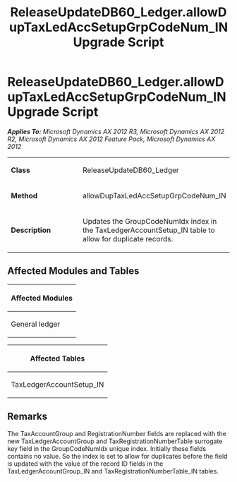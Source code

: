﻿---
title: ReleaseUpdateDB60_Ledger.allowDupTaxLedAccSetupGrpCodeNum_IN Upgrade Script
TOCTitle: ReleaseUpdateDB60_Ledger.allowDupTaxLedAccSetupGrpCodeNum_IN Upgrade Script
ms:assetid: 2057d08d-a3e0-e69e-e002-fb98a5d9c288
ms:mtpsurl: https://msdn.microsoft.com/en-us/library/JJ684885(v=AX.60)
ms:contentKeyID: 49707088
ms.date: 05/18/2015
mtps_version: v=AX.60
---

# ReleaseUpdateDB60\_Ledger.allowDupTaxLedAccSetupGrpCodeNum\_IN Upgrade Script 


_**Applies To:** Microsoft Dynamics AX 2012 R3, Microsoft Dynamics AX 2012 R2, Microsoft Dynamics AX 2012 Feature Pack, Microsoft Dynamics AX 2012_

<table>
<colgroup>
<col style="width: 50%" />
<col style="width: 50%" />
</colgroup>
<tbody>
<tr class="odd">
<td><p><strong>Class</strong></p></td>
<td><p>ReleaseUpdateDB60_Ledger</p></td>
</tr>
<tr class="even">
<td><p><strong>Method</strong></p></td>
<td><p>allowDupTaxLedAccSetupGrpCodeNum_IN</p></td>
</tr>
<tr class="odd">
<td><p><strong>Description</strong></p></td>
<td><p>Updates the GroupCodeNumIdx index in the TaxLedgerAccountSetup_IN table to allow for duplicate records.</p></td>
</tr>
</tbody>
</table>


## Affected Modules and Tables

<table>
<colgroup>
<col style="width: 100%" />
</colgroup>
<thead>
<tr class="header">
<th><p>Affected Modules</p></th>
</tr>
</thead>
<tbody>
<tr class="odd">
<td><p>General ledger</p></td>
</tr>
</tbody>
</table>


<table>
<colgroup>
<col style="width: 100%" />
</colgroup>
<thead>
<tr class="header">
<th><p>Affected Tables</p></th>
</tr>
</thead>
<tbody>
<tr class="odd">
<td><p>TaxLedgerAccountSetup_IN</p></td>
</tr>
</tbody>
</table>


## Remarks

The TaxAccountGroup and RegistrationNumber fields are replaced with the new TaxLedgerAccountGroup and TaxRegistrationNumberTable surrogate key field in the GroupCodeNumIdx unique index. Initially these fields contains no value. So the index is set to allow for duplicates before the field is updated with the value of the record ID fields in the TaxLedgerAccountGroup\_IN and TaxRegistrationNumberTable\_IN tables.

  


